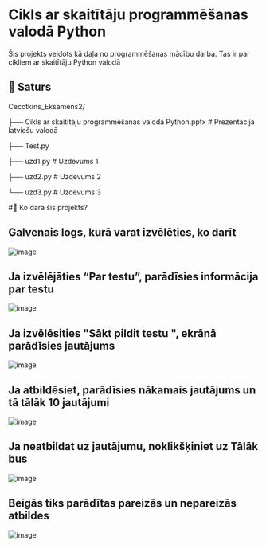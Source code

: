 # Cikls ar skaitītāju programmēšanas valodā Python

Šis projekts veidots kā daļa no programmēšanas mācību darba. Tas ir par cikliem ar skaitītāju Python valodā

## 📁 Saturs
Cecotkins_Eksamens2/

├── Cikls ar skaitītāju programmēšanas valodā Python.pptx # Prezentācija latviešu valodā

├── Test.py

├── uzd1.py # Uzdevums 1

├── uzd2.py # Uzdevums 2

└── uzd3.py # Uzdevums 3

#📌 Ko dara šis projekts?

## Galvenais logs, kurā varat izvēlēties, ko darīt

![image](https://github.com/user-attachments/assets/1bf6fc95-c6e2-4e19-a3bb-b9c851fcc0ca)

## Ja izvēlējāties “Par testu”, parādīsies informācija par testu

![image](https://github.com/user-attachments/assets/02a5eecf-b37c-4fd5-be8f-70c52c79091e)

## Ja izvēlēsities "Sākt pildit testu ", ekrānā parādīsies jautājums

![image](https://github.com/user-attachments/assets/11ed32aa-20a3-4f41-b9bd-98b2afada9f4)

## Ja atbildēsiet, parādīsies nākamais jautājums un tā tālāk 10 jautājumi

![image](https://github.com/user-attachments/assets/336e1d43-b83b-4997-9915-8ba87cbbcd5d)

## Ja neatbildat uz jautājumu, noklikšķiniet uz Tālāk bus 

![image](https://github.com/user-attachments/assets/f727a85d-361f-4da1-95e6-75abecbe9a09)

## Beigās tiks parādītas pareizās un nepareizās atbildes

![image](https://github.com/user-attachments/assets/27ce658f-8b99-4617-9a66-a9dd8b797559)
